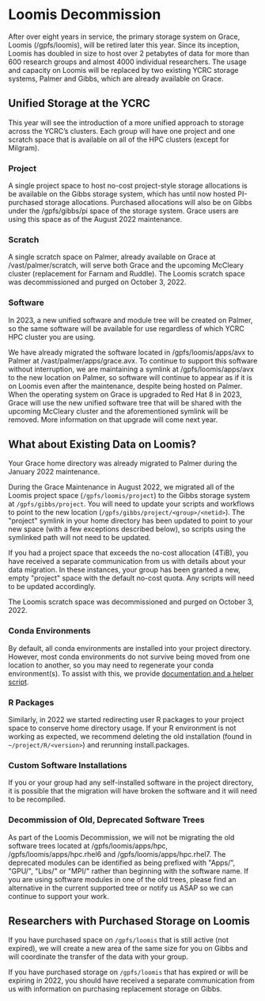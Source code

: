 # Loomis Decommission

After over eight years in service, the primary storage system on Grace, Loomis (/gpfs/loomis), will be retired later this year. Since its inception, Loomis has doubled in size to host over 2 petabytes of data for more than 600 research groups and almost 4000 individual researchers. The usage and capacity on Loomis will be replaced by two existing YCRC storage systems, Palmer and Gibbs, which are already available on Grace. 

## Unified Storage at the YCRC

This year will see the introduction of a more unified approach to storage across the YCRC’s clusters. Each group will have one project and one scratch space that is available on all of the HPC clusters (except for Milgram).

### Project

A single project space to host no-cost project-style storage allocations is be available on the Gibbs storage system, which has until now hosted PI-purchased storage allocations. Purchased allocations will also be on Gibbs under the /gpfs/gibbs/pi space of the storage system. Grace users are using this space as of the August 2022 maintenance.

### Scratch

A single scratch space on Palmer, already available on Grace at /vast/palmer/scratch, will serve both Grace and the upcoming McCleary cluster (replacement for Farnam and Ruddle). The Loomis scratch space was decommissioned and purged on October 3, 2022.

### Software

In 2023, a new unified software and module tree will be created on Palmer, so the same software will be available for use regardless of which YCRC HPC cluster you are using.

We have already migrated the software located in /gpfs/loomis/apps/avx to Palmer at /vast/palmer/apps/grace.avx. To continue to support this software without interruption, we are maintaining a symlink at /gpfs/loomis/apps/avx to the new location on Palmer, so software will continue to appear as if it is on Loomis even after the maintenance, despite being hosted on Palmer. When the operating system on Grace is upgraded to Red Hat 8 in 2023, Grace will use the new unified software tree that will be shared with the upcoming McCleary cluster and the aforementioned symlink will be removed. More information on that upgrade will come next year.


## What about Existing Data on Loomis?

Your Grace home directory was already migrated to Palmer during the January 2022 maintenance.

During the Grace Maintenance in August 2022, we migrated all of the Loomis project space (`/gpfs/loomis/project`) to the Gibbs storage system at `/gpfs/gibbs/project`. You will need to update your scripts and workflows to point to the new location (`/gpfs/gibbs/project/<group>/<netid>`). The "project" symlink in your home directory has been updated to point to your new space (with a few exceptions described below), so scripts using the symlinked path will not need to be updated.

If you had a project space that exceeds the no-cost allocation (4TiB), you have received a separate communication from us with details about your data migration. In these instances, your group has been granted a new, empty "project" space with the default no-cost quota. Any scripts will need to be updated accordingly.

The Loomis scratch space was decommissioned and purged on October 3, 2022.

### Conda Environments

By default, all conda environments are installed into your project directory. However, most conda environments do not survive being moved from one location to another, so you may need to regenerate your conda environment(s). To assist with this, we provide [documentation and a helper script](https://docs.ycrc.yale.edu/clusters-at-yale/guides/conda-clone/).

### R Packages 

Similarly, in 2022 we started redirecting user R packages to your project space to conserve home directory usage. If your R environment is not working as expected, we recommend deleting the old installation (found in `~/project/R/<version>`) and rerunning install.packages.

### Custom Software Installations

If you or your group had any self-installed software in the project directory, it is possible that the migration will have broken the software and it will need to be recompiled.

### Decommission of Old, Deprecated Software Trees

As part of the Loomis Decommission, we will not be migrating the old software trees located at /gpfs/loomis/apps/hpc, /gpfs/loomis/apps/hpc.rhel6 and /gpfs/loomis/apps/hpc.rhel7. The deprecated modules can be identified as being prefixed with "Apps/", "GPU/", "Libs/" or "MPI/" rather than beginning with the software name. If you are using software modules in one of the old trees, please find an alternative in the current supported tree or notify us ASAP so we can continue to support your work.


## Researchers with Purchased Storage on Loomis

If you have purchased space on `/gpfs/loomis` that is still active (not expired), we will create a new area of the same size for you on Gibbs and will coordinate the transfer of the data with your group. 

If you have purchased storage on `/gpfs/loomis` that has expired or will be expiring in 2022, you should have received a separate communication from us with information on purchasing replacement storage on Gibbs.
